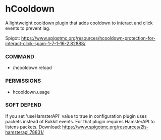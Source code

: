 # hCooldown
A lightweight cooldown plugin that adds cooldown to interact and click events to prevent lag.

Spigot: https://www.spigotmc.org/resources/hcooldown-protection-for-interact-click-spam-1-7-1-16-2.82888/

### COMMAND
- /hcooldown reload

### PERMISSIONS
- hcooldown.usage

### SOFT DEPEND
If you set 'useHamsterAPI' value to true in configuration plugin uses packets instead of Bukkit events.
For that plugin requires HamsterAPI to listens packets.
Download: https://www.spigotmc.org/resources/2ls-hamsterapi.78831/